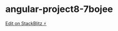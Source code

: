 # angular-project8-7bojee

[Edit on StackBlitz ⚡️](https://stackblitz.com/edit/angular-project8-7bojee)